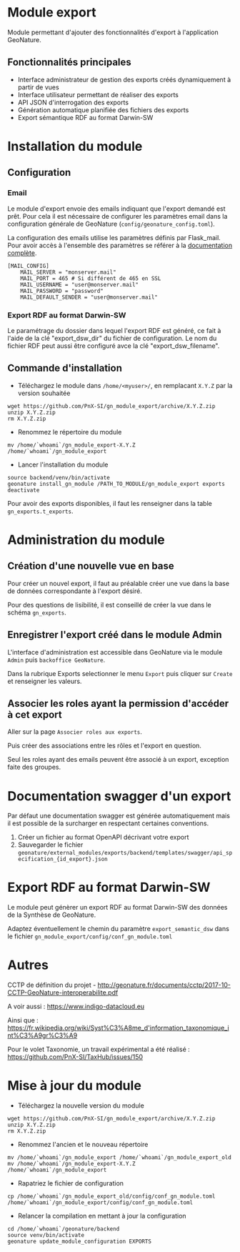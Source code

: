 # Module export

Module permettant d'ajouter des fonctionnalités d'export à l'application GeoNature.

## Fonctionnalités principales

- Interface administrateur de gestion des exports créés dynamiquement à partir de vues
- Interface utilisateur permettant de réaliser des exports
- API JSON d'interrogation des exports
- Génération automatique planifiée des fichiers des exports
- Export sémantique RDF au format Darwin-SW

# Installation du module

## Configuration

### Email

Le module d'export envoie des emails indiquant que l'export demandé est prêt. Pour cela il est nécessaire de configurer les paramètres email dans la configuration générale de GeoNature (``config/geonature_config.toml``).

La configuration des emails utilise les paramètres définis par Flask_mail. Pour avoir accès à l'ensemble des paramètres se référer à la [documentation complète](https://flask-mail.readthedocs.io/en/latest/).

```
[MAIL_CONFIG]
    MAIL_SERVER = "monserver.mail"
    MAIL_PORT = 465 # Si différent de 465 en SSL
    MAIL_USERNAME = "user@monserver.mail"
    MAIL_PASSWORD = "password"
    MAIL_DEFAULT_SENDER = "user@monserver.mail"
```

### Export RDF au format Darwin-SW
Le paramétrage du dossier dans lequel l'export RDF est généré, ce fait à l'aide de la clé "export_dsw_dir" du fichier de configuration.
Le nom du fichier RDF peut aussi être configuré avce la clé "export_dsw_filename".


## Commande d'installation

- Téléchargez le module dans ``/home/<myuser>/``, en remplacant ``X.Y.Z`` par la version souhaitée

```
wget https://github.com/PnX-SI/gn_module_export/archive/X.Y.Z.zip
unzip X.Y.Z.zip
rm X.Y.Z.zip
```

- Renommez le répertoire du module

```
mv /home/`whoami`/gn_module_export-X.Y.Z /home/`whoami`/gn_module_export
```

- Lancer l'installation du module

```
source backend/venv/bin/activate
geonature install_gn_module /PATH_TO_MODULE/gn_module_export exports
deactivate
```

Pour avoir des exports disponibles, il faut les renseigner dans la table ``gn_exports.t_exports``.

# Administration du module

## Création d'une nouvelle vue en base

Pour créer un nouvel export, il faut au préalable créer une vue dans la base de données correspondante à l'export désiré.

Pour des questions de lisibilité, il est conseillé de créer la vue dans le schéma ``gn_exports``.

## Enregistrer l'export créé dans le module Admin

L'interface d'administration est accessible dans GeoNature via le module ``Admin`` puis ``backoffice GeoNature``.

Dans la rubrique Exports selectionner le menu ``Export`` puis cliquer sur ``Create`` et renseigner les valeurs.

## Associer les roles ayant la permission d'accéder à cet export

Aller sur la page ``Associer roles aux exports``.

Puis créer des associations entre les rôles et l'export en question.

Seul les roles ayant des emails peuvent être associé à un export, exception faite des groupes.

# Documentation swagger d'un export

Par défaut une documentation swagger est générée automatiquement mais il est possible de la surcharger en respectant certaines conventions.

1. Créer un fichier au format OpenAPI décrivant votre export
2. Sauvegarder le fichier ``geonature/external_modules/exports/backend/templates/swagger/api_specification_{id_export}.json``

# Export RDF au format Darwin-SW

Le module peut génèrer un export RDF au format Darwin-SW des données de la Synthèse de GeoNature.

Adaptez éventuellement le chemin du paramètre ``export_semantic_dsw`` dans le fichier ``gn_module_export/config/conf_gn_module.toml``

# Autres

CCTP de définition du projet - http://geonature.fr/documents/cctp/2017-10-CCTP-GeoNature-interoperabilite.pdf

A voir aussi : https://www.indigo-datacloud.eu

Ainsi que : https://fr.wikipedia.org/wiki/Syst%C3%A8me_d'information_taxonomique_int%C3%A9gr%C3%A9

Pour le volet Taxonomie, un travail expérimental a été réalisé : https://github.com/PnX-SI/TaxHub/issues/150

# Mise à jour du module

- Téléchargez la nouvelle version du module

```
wget https://github.com/PnX-SI/gn_module_export/archive/X.Y.Z.zip
unzip X.Y.Z.zip
rm X.Y.Z.zip
```

- Renommez l'ancien et le nouveau répertoire

```
mv /home/`whoami`/gn_module_export /home/`whoami`/gn_module_export_old
mv /home/`whoami`/gn_module_export-X.Y.Z /home/`whoami`/gn_module_export
```

- Rapatriez le fichier de configuration

```
cp /home/`whoami`/gn_module_export_old/config/conf_gn_module.toml   /home/`whoami`/gn_module_export/config/conf_gn_module.toml
```

- Relancer la compilation en mettant à jour la configuration

```
cd /home/`whoami`/geonature/backend
source venv/bin/activate
geonature update_module_configuration EXPORTS
```
